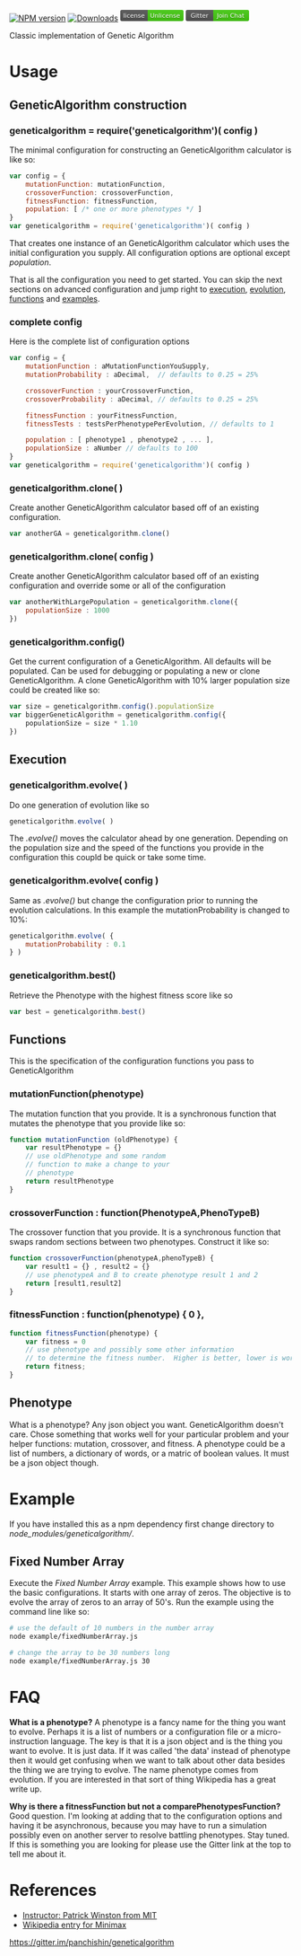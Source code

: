 [![NPM version][npm-image]][npm-url] [![Downloads][downloads-image]][npm-url] 
[<svg xmlns="http://www.w3.org/2000/svg" width="113" height="20"><linearGradient id="b" x2="0" y2="100%"><stop offset="0" stop-color="#bbb" stop-opacity=".1"/><stop offset="1" stop-opacity=".1"/></linearGradient><mask id="a"><rect width="113" height="20" rx="3" fill="#fff"/></mask><g mask="url(#a)"><path fill="#555" d="M0 0h49v20H0z"/><path fill="#4c1" d="M49 0h64v20H49z"/><path fill="url(#b)" d="M0 0h113v20H0z"/></g><g fill="#fff" text-anchor="middle" font-family="DejaVu Sans,Verdana,Geneva,sans-serif" font-size="11"><text x="24.5" y="15" fill="#010101" fill-opacity=".3">license</text><text x="24.5" y="14">license</text><text x="80" y="15" fill="#010101" fill-opacity=".3">Unlicense</text><text x="80" y="14">Unlicense</text></g></svg>](https://tldrlegal.com/license/unlicense)
[<svg xmlns="http://www.w3.org/2000/svg" width="113" height="20"><linearGradient id="b" x2="0" y2="100%"><stop offset="0" stop-color="#bbb" stop-opacity=".1"/><stop offset="1" stop-opacity=".1"/></linearGradient><mask id="a"><rect width="113" height="20" rx="3" fill="#fff"/></mask><g mask="url(#a)"><path fill="#555" d="M0 0h49v20H0z"/><path fill="#4c1" d="M49 0h64v20H49z"/><path fill="url(#b)" d="M0 0h113v20H0z"/></g><g fill="#fff" text-anchor="middle" font-family="DejaVu Sans,Verdana,Geneva,sans-serif" font-size="11"><text x="24.5" y="15" fill="#010101" fill-opacity=".3">Gitter</text><text x="24.5" y="14">Gitter</text><text x="80" y="15" fill="#010101" fill-opacity=".3">Join Chat</text><text x="80" y="14">Join Chat</text></g></svg>](https://gitter.im/panchishin/geneticalgorithm)

Classic implementation of Genetic Algorithm

# Usage

## GeneticAlgorithm construction

### geneticalgorithm = require('geneticalgorithm')( config )
The minimal configuration for constructing an GeneticAlgorithm calculator is like so:

```js
var config = {
    mutationFunction: mutationFunction,
    crossoverFunction: crossoverFunction,
    fitnessFunction: fitnessFunction,
    population: [ /* one or more phenotypes */ ]
}
var geneticalgorithm = require('geneticalgorithm')( config )
```

That creates one instance of an GeneticAlgorithm calculator which uses the initial configuration you supply.  All configuration options are optional except *population*.

That is all the configuration you need to get started.  You can skip the next sections on advanced configuration and jump right to [execution](#execution), [evolution](#geneticalgorithmevolve), [functions](#functions) and [examples](#example).

### complete config
Here is the complete list of configuration options

```js
var config = {
	mutationFunction : aMutationFunctionYouSupply,
	mutationProbability : aDecimal,  // defaults to 0.25 = 25%

	crossoverFunction : yourCrossoverFunction,
	crossoverProbability : aDecimal, // defaults to 0.25 = 25%

	fitnessFunction : yourFitnessFunction,
	fitnessTests : testsPerPhenotypePerEvolution, // defaults to 1

	population : [ phenotype1 , phenotype2 , ... ],
	populationSize : aNumber // defaults to 100
}
var geneticalgorithm = require('geneticalgorithm')( config )
```

### geneticalgorithm.clone( )
Create another GeneticAlgorithm calculator based off of an existing configuration.

```js
var anotherGA = geneticalgorithm.clone()
```

### geneticalgorithm.clone( config )
Create another GeneticAlgorithm calculator based off of an existing configuration and override some or all of the configuration

```js
var anotherWithLargePopulation = geneticalgorithm.clone({
	populationSize : 1000
})
```

### geneticalgorithm.config()
Get the current configuration of a GeneticAlgorithm.  All defaults will be populated.  Can be used for debugging or populating a new or clone GeneticAlgorithm.  A clone GeneticAlgorithm with 10% larger population size could be created like so:
```js
var size = geneticalgorithm.config().populationSize
var biggerGeneticAlgorithm = geneticalgorithm.config({
	populationSize = size * 1.10
})
```

## Execution

### geneticalgorithm.evolve( )
Do one generation of evolution like so
```js
geneticalgorithm.evolve( )
```
The *.evolve()* moves the calculator ahead by one generation.  Depending on the population size and the speed of the functions you provide in the configuration this coupld be quick or take some time.

### geneticalgorithm.evolve( config )
Same as *.evolve()* but change the configuration prior to running the evolution calculations.  In this example the mutationProbability is changed to 10%:
```js
geneticalgorithm.evolve( {
	mutationProbability : 0.1
} )
```

### geneticalgorithm.best()
Retrieve the Phenotype with the highest fitness score like so
```js
var best = geneticalgorithm.best()
```


## Functions
This is the specification of the configuration functions you pass to GeneticAlgorithm

### mutationFunction(phenotype)
The mutation function that you provide.  It is a synchronous function that mutates the phenotype that you provide like so:
```js
function mutationFunction (oldPhenotype) {
	var resultPhenotype = {}
	// use oldPhenotype and some random
	// function to make a change to your
	// phenotype
	return resultPhenotype
}
```

### crossoverFunction : function(PhenotypeA,PhenoTypeB)
The crossover function that you provide.  It is a synchronous function that swaps random sections between two phenotypes.  Construct it like so:
```js
function crossoverFunction(phenotypeA,phenoTypeB) {
	var result1 = {} , result2 = {}
	// use phenotypeA and B to create phenotype result 1 and 2
	return [result1,result2]
}
```

###  fitnessFunction : function(phenotype) { 0 },
```js
function fitnessFunction(phenotype) {
	var fitness = 0
	// use phenotype and possibly some other information
	// to determine the fitness number.  Higher is better, lower is worse.
	return fitness;
}
```

## Phenotype
What is a phenotype?  Any json object you want.  GeneticAlgorithm doesn't care.  Chose something that works well for your particular problem and your helper functions: mutation, crossover, and fitness.  A phenotype could be a list of numbers, a dictionary of words, or a matric of boolean values.  It must be a json object though.


# Example
If you have installed this as a npm dependency first change directory to *node_modules/geneticalgorithm/*.

## Fixed Number Array
Execute the *Fixed Number Array* example.  This example shows how to use the basic configurations.  It starts with one array of zeros.  The objective is to evolve the array of zeros to an array of 50's. Run the example using the command line like so:

```bash
# use the default of 10 numbers in the number array
node example/fixedNumberArray.js

# change the array to be 30 numbers long
node example/fixedNumberArray.js 30
```

# FAQ
**What is a phenotype?**  A phenotype is a fancy name for the thing you want to evolve.  Perhaps it is a list of numbers or a configuration file or a micro-instruction language.  The key is that it is a json object and is the thing you want to evolve.  It is just data.  If it was called 'the data' instead of phenotype then it would get confusing when we want to talk about other data besides the thing we are trying to evolve.  The name phenotype comes from evolution.  If you are interested in that sort of thing Wikipedia has a great write up.

**Why is there a fitnessFunction but not a comparePhenotypesFunction?**  Good question.  I'm looking at adding that to the configuration options and having it be asynchronous, because you may have to run a simulation possibly even on another server to resolve battling phenotypes.  Stay tuned.  If this is something you are looking for please use the Gitter link at the top to tell me about it.


# References

* [Instructor: Patrick Winston from MIT](https://www.youtube.com/watch?v=STjW3eH0Cik)
* [Wikipedia entry for Minimax](https://en.wikipedia.org/wiki/Genetic_Algorithm)


[npm-url]: https://npmjs.org/package/geneticalgorithm
[npm-image]: http://img.shields.io/npm/v/geneticalgorithm.svg
[downloads-image]: http://img.shields.io/npm/dm/geneticalgorithm.svg

https://gitter.im/panchishin/geneticalgorithm